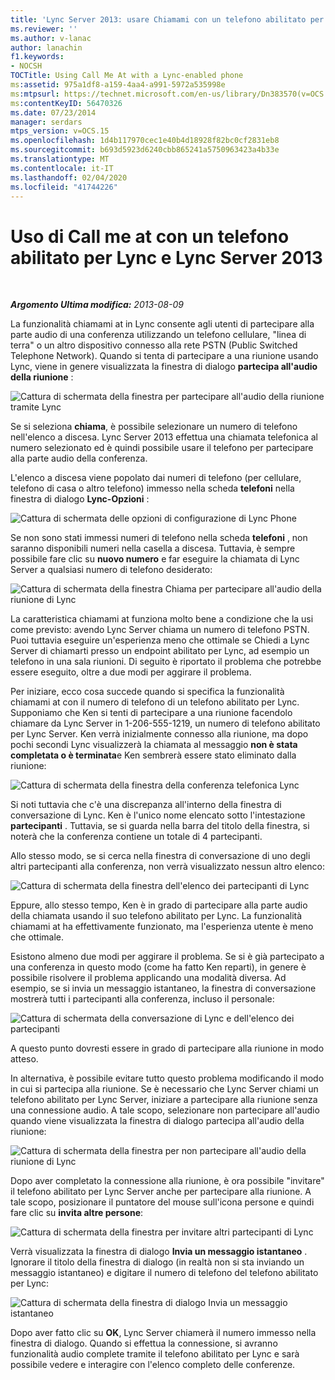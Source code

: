 ```yaml
---
title: 'Lync Server 2013: usare Chiamami con un telefono abilitato per Lync'
ms.reviewer: ''
ms.author: v-lanac
author: lanachin
f1.keywords:
- NOCSH
TOCTitle: Using Call Me At with a Lync-enabled phone
ms:assetid: 975a1df8-a159-4aa4-a991-5972a535998e
ms:mtpsurl: https://technet.microsoft.com/en-us/library/Dn383570(v=OCS.15)
ms:contentKeyID: 56470326
ms.date: 07/23/2014
manager: serdars
mtps_version: v=OCS.15
ms.openlocfilehash: 1d4b117970cec1e40b4d18928f82bc0cf2831eb8
ms.sourcegitcommit: b693d5923d6240cbb865241a5750963423a4b33e
ms.translationtype: MT
ms.contentlocale: it-IT
ms.lasthandoff: 02/04/2020
ms.locfileid: "41744226"
---
```

<div data-xmlns="http://www.w3.org/1999/xhtml">

<div class="topic" data-xmlns="http://www.w3.org/1999/xhtml" data-msxsl="urn:schemas-microsoft-com:xslt" data-cs="http://msdn.microsoft.com/en-us/">

<div data-asp="http://msdn2.microsoft.com/asp">

# <a name="using-call-me-at-with-a-lync-enabled-phone-and-lync-server-2013"></a>Uso di Call me at con un telefono abilitato per Lync e Lync Server 2013

</div>

<div id="mainSection">

<div id="mainBody">

<span> </span>

_**Argomento Ultima modifica:** 2013-08-09_

La funzionalità chiamami at in Lync consente agli utenti di partecipare alla parte audio di una conferenza utilizzando un telefono cellulare, "linea di terra" o un altro dispositivo connesso alla rete PSTN (Public Switched Telephone Network). Quando si tenta di partecipare a una riunione usando Lync, viene in genere visualizzata la finestra di dialogo **partecipa all'audio della riunione** :

![Cattura di schermata della finestra per partecipare all'audio della riunione tramite Lync](images/Dn383570.e28f17f0-9f17-44ef-b893-f4ef132f47ac(OCS.15).png "Cattura di schermata della finestra per partecipare all'audio della riunione tramite Lync")

Se si seleziona **chiama**, è possibile selezionare un numero di telefono nell'elenco a discesa. Lync Server 2013 effettua una chiamata telefonica al numero selezionato ed è quindi possibile usare il telefono per partecipare alla parte audio della conferenza.

L'elenco a discesa viene popolato dai numeri di telefono (per cellulare, telefono di casa o altro telefono) immesso nella scheda **telefoni** nella finestra di dialogo **Lync-Opzioni** :

![Cattura di schermata delle opzioni di configurazione di Lync Phone](images/Dn383570.03d2f25d-49e2-47b4-b1e9-b1614fc0c11c(OCS.15).png "Cattura di schermata delle opzioni di configurazione di Lync Phone")

Se non sono stati immessi numeri di telefono nella scheda **telefoni** , non saranno disponibili numeri nella casella a discesa. Tuttavia, è sempre possibile fare clic su **nuovo numero** e far eseguire la chiamata di Lync Server a qualsiasi numero di telefono desiderato:

![Cattura di schermata della finestra Chiama per partecipare all'audio della riunione di Lync](images/Dn383570.27f2ac7a-cc1c-465c-b145-202ad03af4f2(OCS.15).png "Cattura di schermata della finestra Chiama per partecipare all'audio della riunione di Lync")

La caratteristica chiamami at funziona molto bene a condizione che la usi come previsto: avendo Lync Server chiama un numero di telefono PSTN. Puoi tuttavia eseguire un'esperienza meno che ottimale se Chiedi a Lync Server di chiamarti presso un endpoint abilitato per Lync, ad esempio un telefono in una sala riunioni. Di seguito è riportato il problema che potrebbe essere eseguito, oltre a due modi per aggirare il problema.

Per iniziare, ecco cosa succede quando si specifica la funzionalità chiamami at con il numero di telefono di un telefono abilitato per Lync. Supponiamo che Ken si tenti di partecipare a una riunione facendolo chiamare da Lync Server in 1-206-555-1219, un numero di telefono abilitato per Lync Server. Ken verrà inizialmente connesso alla riunione, ma dopo pochi secondi Lync visualizzerà la chiamata al messaggio **non è stata completata o è terminata**e Ken sembrerà essere stato eliminato dalla riunione:

![Cattura di schermata della finestra della conferenza telefonica Lync](images/Dn383570.c2a81727-8751-41b5-946a-03a1b75b9d95(OCS.15).png "Cattura di schermata della finestra della conferenza telefonica Lync")

Si noti tuttavia che c'è una discrepanza all'interno della finestra di conversazione di Lync. Ken è l'unico nome elencato sotto l'intestazione **partecipanti** . Tuttavia, se si guarda nella barra del titolo della finestra, si noterà che la conferenza contiene un totale di 4 partecipanti.

Allo stesso modo, se si cerca nella finestra di conversazione di uno degli altri partecipanti alla conferenza, non verrà visualizzato nessun altro elenco:

![Cattura di schermata della finestra dell'elenco dei partecipanti di Lync](images/Dn383570.fa5990cf-2694-402c-ac06-946aa66b6837(OCS.15).png "Cattura di schermata della finestra dell'elenco dei partecipanti di Lync")

Eppure, allo stesso tempo, Ken è in grado di partecipare alla parte audio della chiamata usando il suo telefono abilitato per Lync. La funzionalità chiamami at ha effettivamente funzionato, ma l'esperienza utente è meno che ottimale.

Esistono almeno due modi per aggirare il problema. Se si è già partecipato a una conferenza in questo modo (come ha fatto Ken reparti), in genere è possibile risolvere il problema applicando una modalità diversa. Ad esempio, se si invia un messaggio istantaneo, la finestra di conversazione mostrerà tutti i partecipanti alla conferenza, incluso il personale:

![Cattura di schermata della conversazione di Lync e dell'elenco dei partecipanti](images/Dn383570.9b5ff6d6-9f73-467c-99a7-ef3aa8bd7e7a(OCS.15).png "Cattura di schermata della conversazione di Lync e dell'elenco dei partecipanti")

A questo punto dovresti essere in grado di partecipare alla riunione in modo atteso.

In alternativa, è possibile evitare tutto questo problema modificando il modo in cui si partecipa alla riunione. Se è necessario che Lync Server chiami un telefono abilitato per Lync Server, iniziare a partecipare alla riunione senza una connessione audio. A tale scopo, selezionare non partecipare all'audio quando viene visualizzata la finestra di dialogo partecipa all'audio della riunione:

![Cattura di schermata della finestra per non partecipare all'audio della riunione di Lync](images/Dn383570.280a148d-cce5-4b02-87f9-9f78f17a81c1(OCS.15).png "Cattura di schermata della finestra per non partecipare all'audio della riunione di Lync")

Dopo aver completato la connessione alla riunione, è ora possibile "invitare" il telefono abilitato per Lync Server anche per partecipare alla riunione. A tale scopo, posizionare il puntatore del mouse sull'icona persone e quindi fare clic su **invita altre persone**:

![Cattura di schermata della finestra per invitare altri partecipanti di Lync](images/Dn383570.69b81b29-d1d2-4ed3-acb6-e37dd18e3d86(OCS.15).png "Cattura di schermata della finestra per invitare altri partecipanti di Lync")

Verrà visualizzata la finestra di dialogo **Invia un messaggio istantaneo** . Ignorare il titolo della finestra di dialogo (in realtà non si sta inviando un messaggio istantaneo) e digitare il numero di telefono del telefono abilitato per Lync:

![Cattura di schermata della finestra di dialogo Invia un messaggio istantaneo](images/Dn383570.cd67a3f0-06d8-41ba-a808-c067f64bec9f(OCS.15).png "Cattura di schermata della finestra di dialogo Invia un messaggio istantaneo")

Dopo aver fatto clic su **OK**, Lync Server chiamerà il numero immesso nella finestra di dialogo. Quando si effettua la connessione, si avranno funzionalità audio complete tramite il telefono abilitato per Lync e sarà possibile vedere e interagire con l'elenco completo delle conferenze.

</div>

<span> </span>

</div>

</div>

</div>

